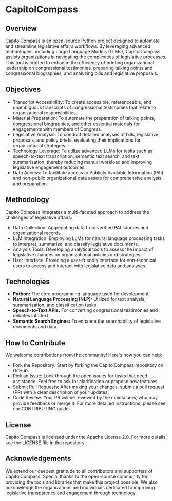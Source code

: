 # CapitolCompass
## Overview
CapitolCompass is an open-source Python project designed to automate and streamline legislative affairs workflows. By leveraging advanced technologies, including Large Language Models (LLMs), CapitolCompass assists organizations in navigating the complexities of legislative processes. This tool is crafted to enhance the efficiency of briefing organizational leadership on congressional testimonies, preparing talking points and congressional biographies, and analyzing bills and legislative proposals.

## Objectives
* Transcript Accessibility: To create accessible, referenceable, and unambiguous transcripts of congressional testimonies that relate to organizational responsibilities.
* Material Preparation: To automate the preparation of talking points, congressional biographies, and other essential materials for engagements with members of Congress.
* Legislative Analysis: To conduct detailed analyses of bills, legislative proposals, and policy briefs, evaluating their implications for organizational strategies.
* Technology Leverage: To utilize advanced LLMs for tasks such as speech-to-text transcription, semantic text search, and text summarization, thereby reducing manual workload and improving legislative engagement outcomes.
* Data Access: To facilitate access to Publicly Available Information (PAI) and non-public organizational data assets for comprehensive analysis and preparation.


## Methodology
CapitolCompass integrates a multi-faceted approach to address the challenges of legislative affairs:

* Data Collection: Aggregating data from verified PAI sources and organizational records.
* LLM Integration: Employing LLMs for natural language processing tasks to interpret, summarize, and classify legislative documents.
* Analysis Tools: Developing analytical tools to assess the impact of legislative changes on organizational policies and strategies.
* User Interface: Providing a user-friendly interface for non-technical users to access and interact with legislative data and analyses.

## Technologies
* <b>Python:</b> The core programming language used for development.
* <b>Natural Language Processing (NLP):</b> Utilized for text analysis, summarization, and classification tasks.
* <b>Speech-to-Text APIs:</b>  For converting congressional testimonies and debates into text.
* <b>Semantic Search Engines:</b>  To enhance the searchability of legislative documents and data.


## How to Contribute
We welcome contributions from the community! Here's how you can help:

* Fork the Repository: Start by forking the CapitolCompass repository on GitHub.
* Pick an Issue: Look through the open issues for tasks that need assistance. Feel free to ask for clarification or propose new features.
* Submit Pull Requests: After making your changes, submit a pull request (PR) with a clear description of your updates.
* Code Review: Your PR will be reviewed by the maintainers, who may provide feedback or merge it.
For more detailed instructions, please see our CONTRIBUTING guide.

## License
CapitolCompass is licensed under the Apache License 2.0. For more details, see the LICENSE file in the repository.

## Acknowledgements
We extend our deepest gratitude to all contributors and supporters of CapitolCompass. Special thanks to the open-source community for providing the tools and libraries that make this project possible. We also acknowledge the organizations and individuals dedicated to improving legislative transparency and engagement through technology.

